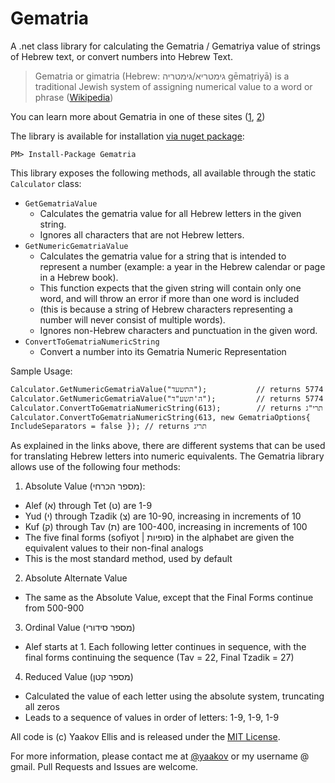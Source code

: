 ﻿Gematria
========

A .net class library for calculating the Gematria / Gematriya value of strings of Hebrew text, or convert numbers into Hebrew Text.

> Gematria or gimatria (Hebrew: גימטריא/גימטריה‎ gēmaṭriyā) is a traditional Jewish system of assigning numerical value to a word or phrase ([Wikipedia](http://en.wikipedia.org/wiki/Gematria))

You can learn more about Gematria in one of these sites ([1](http://en.wikipedia.org/wiki/Gematria), [2](http://www.i18nguy.com/unicode/hebrew-numbers.html))

The library is available for installation [via nuget package](https://www.nuget.org/packages/Gematria/):

    PM> Install-Package Gematria

This library exposes the following methods, all available through the static `Calculator` class:

* `GetGematriaValue`
  * Calculates the gematria value for all Hebrew letters in the given string. 
  * Ignores all characters that are not Hebrew letters.
* `GetNumericGematriaValue`
  * Calculates the gematria value for a string that is intended to represent a number (example: a year in the Hebrew calendar or page in a Hebrew book).
  * This function expects that the given string will contain only one word, and will throw an error if more than one word is included 
  * (this is because a string of Hebrew characters representing a number will never consist of multiple words).
  * Ignores non-Hebrew characters and punctuation in the given word. 
* `ConvertToGematriaNumericString`
  * Convert a number into its Gematria Numeric Representation

Sample Usage:

    Calculator.GetNumericGematriaValue("התשעד");           // returns 5774
    Calculator.GetNumericGematriaValue("ה'תשע"ד");         // returns 5774
    Calculator.ConvertToGematriaNumericString(613);	       // returns תרי"ג
    Calculator.ConvertToGematriaNumericString(613, new GematriaOptions{ IncludeSeparators = false }); // returns תריג

As explained in the links above, there are different systems that can be used for translating Hebrew letters into numeric equivalents. The Gematria library allows use of the following four methods:

1. Absolute Value (מספר הכרחי): 
  * Alef (א) through Tet (ט) are 1-9
  * Yud (י) through Tzadik (צ) are 10-90, increasing in increments of 10
  * Kuf (ק) through Tav (ת) are 100-400, increasing in increments of 100
  * The five final forms (sofiyot | סופיות) in the alphabet are given the equivalent values to their non-final analogs
  * This is the most standard method, used by default
2. Absolute Alternate Value
  * The same as the Absolute Value, except that the Final Forms continue from 500-900
3. Ordinal Value (מספר סידורי)
  * Alef starts at 1. Each following letter continues in sequence, with the final forms continuing the sequence (Tav = 22, Final Tzadik = 27)
4. Reduced Value (מספר קטן)
  * Calculated the value of each letter using the absolute system, truncating all zeros
  * Leads to a sequence of values in order of letters: 1-9, 1-9, 1-9

All code is (c) Yaakov Ellis and is released under the [MIT License](http://opensource.org/licenses/MIT).

For more information, please contact me at [@yaakov](http://twitter.com/yaakov) or my username @ gmail. Pull Requests and Issues are welcome.
